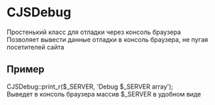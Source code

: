 # CJSDebug
Простенький класс для отладки через консоль браузера<br>
Позволяет вывести данные отладки в консоль браузера, не пугая посетителей сайта<br>
## Пример
CJSDebug::print_r($_SERVER, 'Debug $_SERVER array');<br>
Выведет в консоль браузера массив $_SERVER в удобном виде<br>
